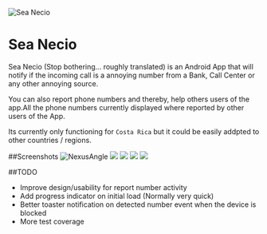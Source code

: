 ![Sea Necio](web/ic_launcher.png)
# Sea Necio
Sea Necio (Stop bothering... roughly translated) is an Android App that will notify if the incoming call is a annoying number from a Bank, Call Center or any other annoying source.

You can also report phone numbers and thereby, help others users of the app.All the phone numbers currently displayed where reported by other users of the App.

Its currently only functioning for `Costa Rica` but it could be easily addpted to other countries / regions.

##Screenshots
![NexusAngle](web/ss1_nexus4_angle1.png)
![](web/ss1.png)
![](web/ss2.png)
![](web/ss3.png)
![](web/ss4.png)

##TODO
* Improve design/usability for report number activity
* Add progress indicator on initial load (Normally very quick)
* Better toaster notification on detected number event when the device is blocked
* More test coverage
